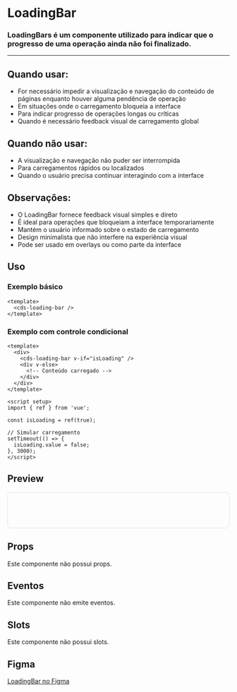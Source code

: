 # LoadingBar

### LoadingBars é um componente utilizado para indicar que o progresso de uma operação ainda não foi finalizado.

---

## Quando usar:
- For necessário impedir a visualização e navegação do conteúdo de páginas enquanto houver alguma pendência de operação
- Em situações onde o carregamento bloqueia a interface
- Para indicar progresso de operações longas ou críticas
- Quando é necessário feedback visual de carregamento global

## Quando não usar:
- A visualização e navegação não puder ser interrompida
- Para carregamentos rápidos ou localizados
- Quando o usuário precisa continuar interagindo com a interface

## Observações:
- O LoadingBar fornece feedback visual simples e direto
- É ideal para operações que bloqueiam a interface temporariamente
- Mantém o usuário informado sobre o estado de carregamento
- Design minimalista que não interfere na experiência visual
- Pode ser usado em overlays ou como parte da interface

## Uso

### Exemplo básico

```vue
<template>
  <cds-loading-bar />
</template>
```

### Exemplo com controle condicional

```vue
<template>
  <div>
    <cds-loading-bar v-if="isLoading" />
    <div v-else>
      <!-- Conteúdo carregado -->
    </div>
  </div>
</template>

<script setup>
import { ref } from 'vue';

const isLoading = ref(true);

// Simular carregamento
setTimeout(() => {
  isLoading.value = false;
}, 3000);
</script>
```

## Preview

<div style="text-align: center; padding: 40px; border: 1px solid #e0e0e0; border-radius: 8px;">
  <cds-loading-bar />
</div>

## Props

Este componente não possui props.

## Eventos

Este componente não emite eventos.

## Slots

Este componente não possui slots.

## Figma

[LoadingBar no Figma](https://www.figma.com/design/design-system-url)
